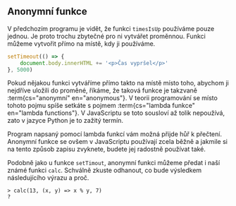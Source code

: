 ## Anonymní funkce

V předchozím programu je vidět, že funkci `timesIsUp` používáme pouze jednou. Je proto trochu zbytečné pro ni vytvářet proměnnou. Funkci můžeme vytvořit přímo na místě, kdy ji používáme.

```js
setTimeout(() => {
	document.body.innerHTML += '<p>Čas vypršel</p>'
}, 5000)
```

Pokud nějakou funkci vytváříme přímo takto na místě místo toho, abychom ji nejdříve uložili do proměné, říkáme, že taková funkce je takzvaně :term{cs="anonymní" en="anonymous"}. V teorii programování se místo tohoto pojmu spíše setkáte s pojmem :term{cs="lambda funkce" en="lambda functions"}. V JavaScriptu se toto sousloví až tolik nepoužívá, zato v jazyce Python je to zažitý termín.

Program napsaný pomocí lambda funkcí vám možná přijde hůř k přečtení. Anonymní funkce se ovšem v JavaScriptu používají zcela běžně a jakmile si na tento způsob zapisu zvyknete, budete jej radostně používat také.

Podobně jako u funkce `setTimout`, anonymní funkci můžeme předat i naší známé funkci `calc`. Schválně zkuste odhanout, co bude výsledkem následujícího výrazu a proč.

```jscon
> calc(13, (x, y) => x % y, 7)
?
```
